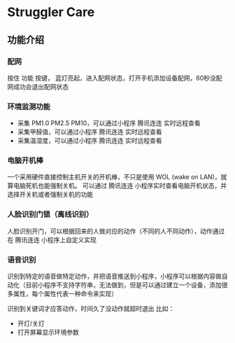 Struggler Care
=======

## 功能介绍

### 配网

按住 功能 按键， 蓝灯亮起，进入配网状态，打开手机添加设备配网，60秒没配网成功会退出配网状态

### 环境监测功能

* 采集 PM1.0 PM2.5 PM10，可以通过小程序 腾讯连连 实时远程查看
* 采集甲醛值，可以通过小程序 腾讯连连 实时远程查看
* 采集温湿度，可以通过小程序 腾讯连连 实时远程查看

### 电脑开机棒

一个采用硬件直接控制主机开关的开机棒，不只是使用 WOL (wake on LAN)，就算电脑死机也能强制关机。
可以通过 腾讯连连 小程序实时查看电脑开机状态，并选择开关机或者强制关机的功能


### 人脸识别门锁（离线识别）

人脸识别开门，可以根据回来的人做对应的动作（不同的人不同动作），动作通过在 腾讯连连 小程序上自定义实现


### 语音识别

识别到特定的语音做特定动作，并把语音推送到小程序，小程序可以根据内容做自动化（目前小程序不支持字符串，无法做到，但是可以通过建立一个设备，添加很多属性，每个属性代表一种命令来实现）

识别到关键词才应答动作，时间久了没动作就超时退出
比如：
* 开灯/关灯
* 打开屏幕显示环境参数



